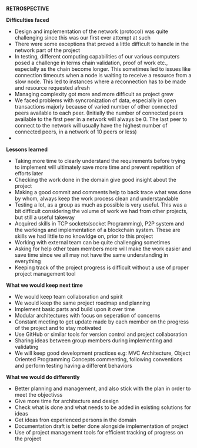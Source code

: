 **RETROSPECTIVE**

**Difficulties faced**

- Design and implementation of the network (protocol) was quite challenging since this was our first ever attempt at such
- There were some exceptions that proved a little difficult to handle in the network part of the project
- In testing, different computing capabilities of our various computers posed a challenge in terms chain validation, proof of work etc., especially as the chain become longer. This sometimes led to issues like connection timeouts when a node is waiting to receive a resource from a slow node. This led to instances where a reconnection has to be made and resource requested afresh
- Managing complexity got more and more difficult as project grew
- We faced problems with syncronization of data, especially in open transactions majorly because of varied number of other connected peers available to each peer. (Initially the number of connected peers available to the first peer in a network will always be 0. The last peer to connect to the network will usually have the highest number of connected peers, in a network of 10 peers or less)
-

**Lessons learned**

- Taking more time to clearly understand the requirements before trying to implement will ultimately save more time and prevent repetition of efforts later
- Checking the work done in the domain give good insight about the project
- Making a good commit and comments help to back trace what was done by whom, always keep the work process clean and understandable
- Testing a lot, as a group as much as possible is very useful. This was a bit difficult considering the volume of work we had from other projects, but still a useful takeway
- Acquired skills in TCP sockets(socket Programming), P2P system and the workings and implementation of a blockchain system. These are skills we had little to no knowldge on, prior to this project
- Working with external team can be quite challenging sometimes
- Asking for help other team members more will make the work easier and save time since we all may not have the same understanding in everything
- Keeping track of the project progress is difficult without a use of proper project management tool

**What we would keep next time**

- We would keep team collaboration and spirit
- We would keep the same project roadmap and planning
- Implement basic parts and build upon it over time
- Modular architectures with focus on seperation of concerns
- Constant meeting to get update made by each member on the progress of the project and to stay motivated
- Use GitHub or similar tools for version control and project collaboration
- Sharing ideas between group members during implementing and validating
- We will keep good development practices e.g: MVC Architecture, Object Oriented Programming Concepts commenting, following conventions and perform testing having a different behaviors

**What we would do differently**

- Better planning and management, and also stick with the plan in order to meet the objectivss
- Give more time for architecture and design
- Check what is done and what needs to be added in existing solutions for ideas
- Get ideas fron experienced persons in the domain
- Documentation draft is better done alongside implementation of project
- Use of project management tools for efficient tracking of progress on the project
